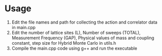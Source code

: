 # Usage
1) Edit the file names and path for collecting the action and correlator data in main.cpp
2) Edit the number of lattice sites (L), Number of sweeps (TOTAL), Measurement Frequency (GAP), Physical values of mass and coupling constant, step size for Hybrid Monte Carlo in utils.h
3) Compile the main.cpp code using g++ and run the executable 
